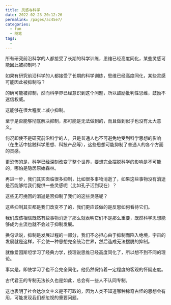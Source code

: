 ```yaml
---
title: 灵感与科学
date: 2022-02-23 20:12:26
permalink: /pages/ac45e7/
categories:
  - fun
  - 随笔
tags:
  - 
---
```



所有研究前沿科学的人都接受了长期的科学训练，思维已经高度同化，某些灵感可能因此被抑制吗？



如果有研究前沿科学的人都接受了长期的科学训练，思维已经高度同化，某些灵感可能因此被抑制吗？

的确可能被抑制，然而科学界已经意识到这个问题，所以鼓励批判性思维，鼓励不迷信权威。

这能够在很大程度上减小抑制。

至于是否能够彻底解决抑制，那可能是无法做到的，而且做到似乎也没有太大意义。

何况即使不是研究前沿科学的人，只是普通人也不可避免地受到科学思想的影响（在生活中接触科学思想、科技产品等），这些思想可能抑制了普通人的各个方面的灵感。

更恐怖的是，科学已经深刻改变了整个世界，要想完全摆脱科学的影响是不可能的，哪怕是隐居原始森林。

再进一步，我们其实面临很多抑制，比如很多事物消逝了，如果这些事物没有消逝是否能够给我们提供一些灵感呢（比如孔子活到现在）？

这些无可挽回的消逝是否抑制了我们的这些灵感呢？

这些抑制其实都是我们改变不了的，我们更应该做的是反思如何看待它们。

我们应该相信既然有些事物消逝了那么就表明它们不是那么重要，既然科学思想能够成为主流也就不会过于抑制发展。

换句话说，抑制是发展过程的一部分，我们不必担心由于抑制而陷入绝境，宇宙的发展就是这样，不会使一种思想完全统治世界，然后造成无法摆脱的抑制。

就像爱因斯坦学习了经典力学，按理说思维已经高度同化了，所以想不到不同的理论。

事实是，即使学习了也不会完全同化，他仍然保持着一定程度的客观的怀疑态度。

古代君王的专制无法长久也是如此，总会有一些人不认同专制。

这也表明了社会达尔文主义是不可取的，因为人类不知道哪种稀奇古怪的思想会有用，可能发现我们都忽视的重要问题。